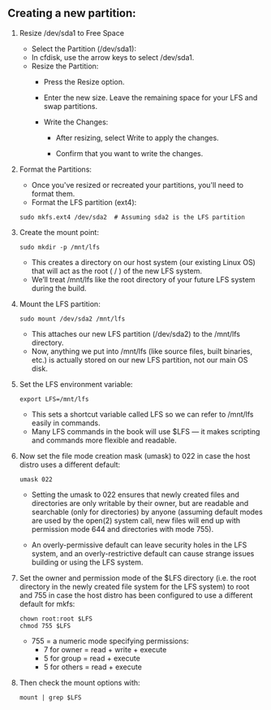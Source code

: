 ## Creating a new partition:

1. Resize /dev/sda1 to Free Space

    * Select the Partition (/dev/sda1):
    * In cfdisk, use the arrow keys to select /dev/sda1.
    * Resize the Partition:
        - Press the Resize option.

        - Enter the new size. Leave the remaining space for your LFS and swap partitions.

        - Write the Changes:
            * After resizing, select Write to apply the changes.

            * Confirm that you want to write the changes.

2. Format the Partitions:

    - Once you've resized or recreated your partitions, you'll need to format them.
    - Format the LFS partition (ext4): 
    ```
    sudo mkfs.ext4 /dev/sda2  # Assuming sda2 is the LFS partition
    ```

3. Create the mount point:
    ```
    sudo mkdir -p /mnt/lfs
    ```
    - This creates a directory on our host system (our existing Linux OS) that will act as the root ( / ) of the new LFS system.
    - We’ll treat /mnt/lfs like the root directory of your future LFS system during the build.

4. Mount the LFS partition:
    ```
    sudo mount /dev/sda2 /mnt/lfs
    ```
    - This attaches our new LFS partition (/dev/sda2) to the /mnt/lfs directory.
    - Now, anything we put into /mnt/lfs (like source files, built binaries, etc.) is actually stored on our new LFS partition, not our main OS disk.

5. Set the LFS environment variable:
    ```
    export LFS=/mnt/lfs
    ```
    - This sets a shortcut variable called LFS so we can refer to /mnt/lfs easily in commands.
    - Many LFS commands in the book will use $LFS — it makes scripting and commands more flexible and readable.

6.  Now set the file mode creation mask (umask) to 022 in case the host distro uses a different default:

    ```
    umask 022
    ```

    * Setting the umask to 022 ensures that newly created files and directories are only writable by their owner, but are readable and searchable (only for directories) by anyone (assuming default modes are used by the open(2) system call, new files will end up with permission mode 644 and directories with mode 755). 
    
    * An overly-permissive default can leave security holes in the LFS system, and an overly-restrictive default can cause strange issues building or using the LFS system. 

7.  Set the owner and permission mode of the $LFS directory (i.e. the root directory in the newly created file system for the LFS system) to root and 755 in case the host distro has been configured to use a different default for mkfs: 
    ```
    chown root:root $LFS
    chmod 755 $LFS
    ```

    - 755 = a numeric mode specifying permissions:
        * 7 for owner = read + write + execute
        * 5 for group = read + execute
        * 5 for others = read + execute

8. Then check the mount options with:
    ```
    mount | grep $LFS
    ```